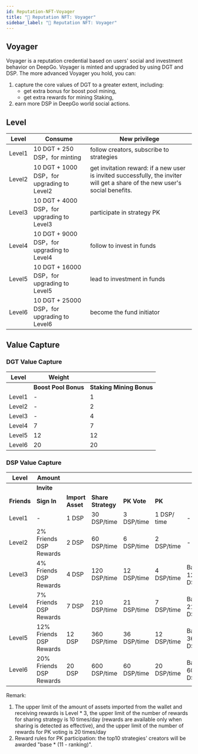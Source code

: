 ```yaml
---
id: Reputation-NFT-Voyager
title: "💠 Reputation NFT: Voyager"
sidebar_label: "💠 Reputation NFT: Voyager"
---
```


## Voyager
Voyager is a reputation credential based on users' social and investment behavior on DeepGo. Voyager is minted and upgraded by using DGT and DSP.
The more advanced Voyager you hold, you can:  

1. capture the core values of DGT to a greater extent, including:  
   - get extra bonus for boost pool mining,  
   - get extra rewards for mining Staking, 
2. earn more DSP in DeepGo world social actions.
## Level
| **Level** | **Consume** | **New privilege** |
| --- | --- | --- |
| Level1 | 10 DGT + 250 DSP，for minting | follow creators, subscribe to strategies |
| Level2 | 10 DGT + 1000 DSP，for upgrading to Level2 | get invitation reward: if a new user is invited successfully, the inviter will get a share of the new user's social benefits. |
| Level3 | 10 DGT + 4000 DSP，for upgrading to Level3 | participate in strategy PK |
| Level4 | 10 DGT + 9000 DSP，for upgrading to Level4 | follow to invest in funds |
| Level5 | 10 DGT + 16000 DSP，for upgrading to Level5 | lead to investment in funds |
| Level6 | 10 DGT + 25000 DSP，for upgrading to Level6 | become the fund initiator |

## Value Capture
### DGT Value Capture
| **Level** | **Weight** |  |
| --- | --- | --- |
|  | **Boost Pool Bonus** | **Staking Mining Bonus** |
| Level1 | - | 1 |
| Level2 | - | 2 |
| Level3 | - | 4 |
| Level4 | 7 | 7 |
| Level5 | 12 | 12 |
| Level6 | 20 | 20 |

### DSP Value Capture
| **Level** | **Amount** |  |  |  |  |  |
| --- | --- | --- | --- | --- | --- | --- |
|  | **Invite**
**Friends** | **Sign In** | **Import Asset** | **Share Strategy** | **PK Vote** | **PK** |
| Level1 | - | 1 DSP | 30 DSP/time | 3 DSP/time | 1 DSP/ time | - |
| Level2 | 2% Friends DSP Rewards | 2 DSP | 60 DSP/time | 6 DSP/time | 2 DSP/time | - |
| Level3 | 4% Friends DSP Rewards | 4 DSP | 120 DSP/time | 12 DSP/time | 4 DSP/time | Base：12 DSP |
| Level4 | 7% Friends DSP Rewards | 7 DSP | 210 DSP/time | 21 DSP/time | 7 DSP/time | Base：21 DSP |
| Level5 | 12% Friends DSP Rewards | 12 DSP | 360 DSP/time | 36 DSP/time | 12 DSP/time | Base：36 DSP |
| Level6 | 20% Friends DSP Rewards | 20 DSP | 600 DSP/time | 60 DSP/time | 20 DSP/time | Base：60 DSP |

Remark:  

1. The upper limit of the amount of assets imported from the wallet and receiving rewards is Level * 3, the upper limit of the number of rewards for sharing strategy is 10 times/day (rewards are available only when sharing is detected as effective), and the upper limit of the number of rewards for PK voting is 20 times/day  
1.  Reward rules for PK participation: the top10 strategies' creators will be awarded "base * (11 - ranking)".  
